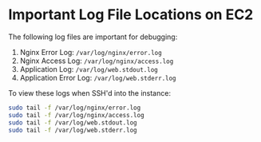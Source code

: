 # Important Log File Locations on EC2

The following log files are important for debugging:

1. Nginx Error Log: `/var/log/nginx/error.log`
2. Nginx Access Log: `/var/log/nginx/access.log`
3. Application Log: `/var/log/web.stdout.log`
4. Application Error Log: `/var/log/web.stderr.log`

To view these logs when SSH'd into the instance:
```bash
sudo tail -f /var/log/nginx/error.log
sudo tail -f /var/log/nginx/access.log
sudo tail -f /var/log/web.stdout.log
sudo tail -f /var/log/web.stderr.log
``` 